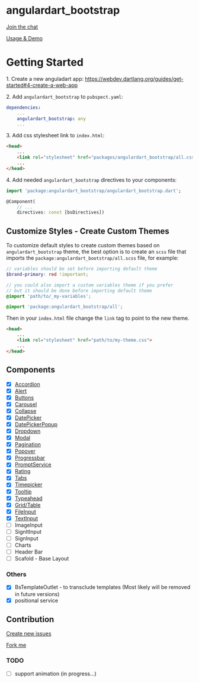 # angulardart_bootstrap

[Join the chat](https://gitter.im/dart-land/angulardart_bootstrap)

[Usage & Demo](https://dart-land.github.io/angulardart_bootstrap/)

# Getting Started

1\. Create a new anguladart app: https://webdev.dartlang.org/guides/get-started#4-create-a-web-app

2\. Add `angulardart_bootstrap` to `pubspect.yaml`:

```yaml
dependencies:
    ...
    angulardart_bootstrap: any
    ...
```

3\. Add css stylesheet link to `index.html`:

```html
<head>
    ...
    <link rel="stylesheet" href="packages/angulardart_bootstrap/all.css">
    ...
</head>
```

4\. Add needed `angulardart_bootstrap` directives to your components:

```dart
import 'package:angulardart_bootstrap/angulardart_bootstrap.dart';

@Component(
    // ...
    directives: const [bsDirectives])
```

## Customize Styles - Create Custom Themes

To customize default styles to create custom themes based on `angulardart_bootstrap` theme,
the best option is to create an `scss` file that imports the `package:angulardart_bootstrap/all.scss`
file, for example:

```scss
// variables should be set before importing default theme
$brand-primary: red !important;

// you could also import a custom variables theme if you prefer
// but it should be done before importing default theme
@import 'path/to/_my-variables';

@import 'package:angulardart_bootstrap/all';
```

Then in your `index.html` file change the `link` tag to point to the new theme.


```html
<head>
    ...
    <link rel="stylesheet" href="path/to/my-theme.css">
    ...
</head>
```

## Components

- [x] [Accordion](https://dart-land.github.io/angulardart_bootstrap/#accordion)
- [x] [Alert](https://dart-land.github.io/angulardart_bootstrap/#alert)
- [x] [Buttons](https://dart-land.github.io/angulardart_bootstrap/#buttons)
- [x] [Carousel](https://dart-land.github.io/angulardart_bootstrap/#carousel)
- [x] [Collapse](https://dart-land.github.io/angulardart_bootstrap/#collapse)
- [x] [DatePicker](https://dart-land.github.io/angulardart_bootstrap/#datepicker)
- [x] [DatePickerPopup](https://dart-land.github.io/angulardart_bootstrap/#datepicker)
- [x] [Dropdown](https://dart-land.github.io/angulardart_bootstrap/#dropdown)
- [x] [Modal](https://dart-land.github.io/angulardart_bootstrap/#modal)
- [x] [Pagination](https://dart-land.github.io/angulardart_bootstrap/#pagination)
- [x] [Popover](https://dart-land.github.io/angulardart_bootstrap/#popover)
- [x] [Progressbar](https://dart-land.github.io/angulardart_bootstrap/#progressbar)
- [x] [PromptService](https://dart-land.github.io/angulardart_bootstrap/#prompt)
- [x] [Rating](https://dart-land.github.io/angulardart_bootstrap/#rating)
- [x] [Tabs](https://dart-land.github.io/angulardart_bootstrap/#tabs)
- [x] [Timepicker](https://dart-land.github.io/angulardart_bootstrap/#timepicker)
- [x] [Tooltip](https://dart-land.github.io/angulardart_bootstrap/#tooltip)
- [x] [Typeahead](https://dart-land.github.io/angulardart_bootstrap/#typeahead)
- [x] [Grid/Table](https://dart-land.github.io/angulardart_bootstrap/index.html#table)
- [x] [FileInput](https://dart-land.github.io/angulardart_bootstrap/index.html#file_upload)
- [x] [TextInput](https://dart-land.github.io/angulardart_bootstrap/index.html#text_input)
- [ ] ImageInput
- [ ] SignItInput
- [ ] SignInput
- [ ] Charts
- [ ] Header Bar
- [ ] Scafold - Base Layout

### Others
- [x] BsTemplateOutlet - to transclude templates (Most likely will be removed in future versions)
- [x] positional service

## Contribution

[Create new issues](https://github.com/dart-land/angulardart_bootstrap/issues/new)

[Fork me](https://github.com/dart-land/angulardart_bootstrap/issues#fork-destination-box)


### TODO
- [ ] support animation  (in progress...)
